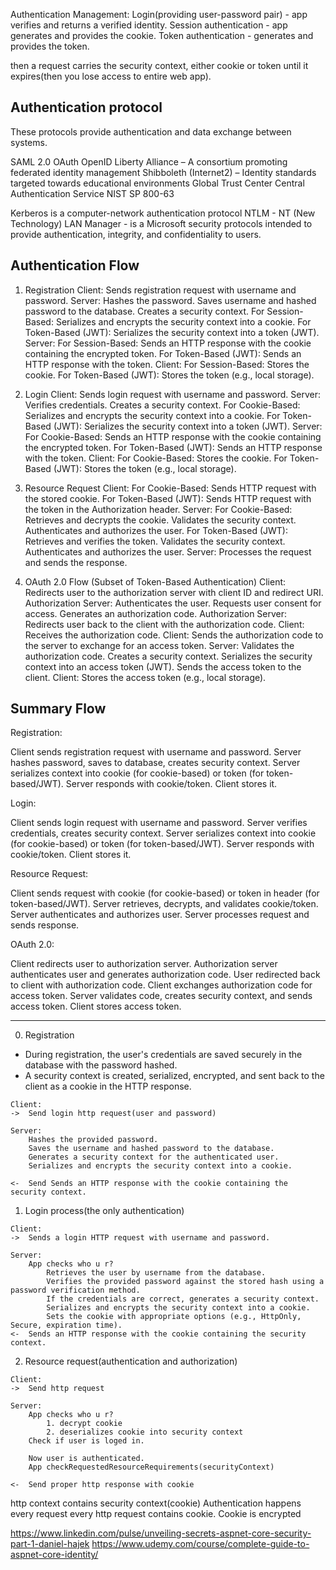 Authentication Management:
Login(providing user-password pair) - app verifies and returns a verified identity.
Session authentication - app generates and provides the cookie.
Token authentication - generates and provides the token.

then a request carries the security context, either cookie or token until it expires(then you lose access to entire web app).


## Authentication protocol
These protocols provide authentication and data exchange between systems.

SAML 2.0
OAuth
OpenID
Liberty Alliance – A consortium promoting federated identity management
Shibboleth (Internet2) – Identity standards targeted towards educational environments
Global Trust Center
Central Authentication Service
NIST SP 800-63

Kerberos is a computer-network authentication protocol
NTLM - NT (New Technology) LAN Manager - is a Microsoft security protocols intended to provide authentication, integrity, and confidentiality to users.


## Authentication Flow
1. Registration
Client:
   Sends registration request with username and password.
Server:
   Hashes the password.
   Saves username and hashed password to the database.
   Creates a security context.
   For Session-Based: Serializes and encrypts the security context into a cookie.
   For Token-Based (JWT): Serializes the security context into a token (JWT).
Server:
   For Session-Based: Sends an HTTP response with the cookie containing the encrypted token.
   For Token-Based (JWT): Sends an HTTP response with the token.
Client:
   For Session-Based: Stores the cookie.
   For Token-Based (JWT): Stores the token (e.g., local storage).

2. Login
Client:
   Sends login request with username and password.
Server:
   Verifies credentials.
   Creates a security context.
   For Cookie-Based: Serializes and encrypts the security context into a cookie.
   For Token-Based (JWT): Serializes the security context into a token (JWT).
Server:
   For Cookie-Based: Sends an HTTP response with the cookie containing the encrypted token.
   For Token-Based (JWT): Sends an HTTP response with the token.
Client:
   For Cookie-Based: Stores the cookie.
   For Token-Based (JWT): Stores the token (e.g., local storage).

3. Resource Request
Client:
   For Cookie-Based:
   Sends HTTP request with the stored cookie.
   For Token-Based (JWT):
   Sends HTTP request with the token in the Authorization header.
Server:
   For Cookie-Based:
   Retrieves and decrypts the cookie.
   Validates the security context.
   Authenticates and authorizes the user.
   For Token-Based (JWT):
   Retrieves and verifies the token.
   Validates the security context.
   Authenticates and authorizes the user.
Server:
   Processes the request and sends the response.

4. OAuth 2.0 Flow (Subset of Token-Based Authentication)
Client:
   Redirects user to the authorization server with client ID and redirect URI.
   Authorization Server:
   Authenticates the user.
   Requests user consent for access.
   Generates an authorization code.
   Authorization Server:
   Redirects user back to the client with the authorization code.
Client:
   Receives the authorization code.
Client:
   Sends the authorization code to the server to exchange for an access token.
Server:
   Validates the authorization code.
   Creates a security context.
   Serializes the security context into an access token (JWT).
   Sends the access token to the client.
Client:
   Stores the access token (e.g., local storage).


## Summary Flow
Registration:

Client sends registration request with username and password.
Server hashes password, saves to database, creates security context.
Server serializes context into cookie (for cookie-based) or token (for token-based/JWT).
Server responds with cookie/token. Client stores it.


Login:

Client sends login request with username and password.
Server verifies credentials, creates security context.
Server serializes context into cookie (for cookie-based) or token (for token-based/JWT).
Server responds with cookie/token. Client stores it.


Resource Request:

Client sends request with cookie (for cookie-based) or token in header (for token-based/JWT).
Server retrieves, decrypts, and validates cookie/token.
Server authenticates and authorizes user.
Server processes request and sends response.


OAuth 2.0:

Client redirects user to authorization server.
Authorization server authenticates user and generates authorization code.
User redirected back to client with authorization code.
Client exchanges authorization code for access token.
Server validates code, creates security context, and sends access token.
Client stores access token.



-------


0. Registration
- During registration, the user's credentials are saved securely in the database with the password hashed.
- A security context is created, serialized, encrypted, and sent back to the client as a cookie in the HTTP response.

```
Client: 
->  Send login http request(user and password)

Server:
    Hashes the provided password.
    Saves the username and hashed password to the database.
    Generates a security context for the authenticated user.
    Serializes and encrypts the security context into a cookie.

<-  Send Sends an HTTP response with the cookie containing the security context.
```


1. Login process(the only authentication)
```
Client: 
->  Sends a login HTTP request with username and password.

Server:
    App checks who u r? 
        Retrieves the user by username from the database.
        Verifies the provided password against the stored hash using a password verification method.
        If the credentials are correct, generates a security context.
        Serializes and encrypts the security context into a cookie.
        Sets the cookie with appropriate options (e.g., HttpOnly, Secure, expiration time).
<-  Sends an HTTP response with the cookie containing the security context.
```


2. Resource request(authentication and authorization)
```
Client: 
->  Send http request

Server:
    App checks who u r?
        1. decrypt cookie 
        2. deserializes cookie into security context
    Check if user is loged in.

    Now user is authenticated.
    App checkRequestedResourceRequirements(securityContext) 

<-  Send proper http response with cookie
```

http context contains security context(cookie)
Authentication happens every request
every http request contains cookie.
Cookie is encrypted


https://www.linkedin.com/pulse/unveiling-secrets-aspnet-core-security-part-1-daniel-hajek
https://www.udemy.com/course/complete-guide-to-aspnet-core-identity/
